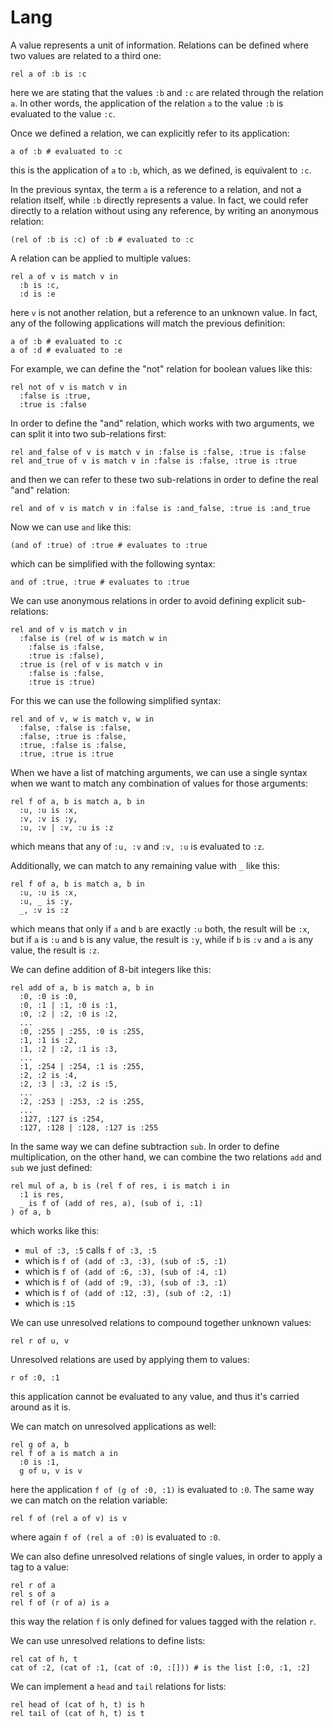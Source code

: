 # Lang

A value represents a unit of information. Relations can be defined where two values are related to a third one:

```sloth
rel a of :b is :c
```

here we are stating that the values `:b` and `:c` are related through the relation `a`. In other words, the application of the relation `a` to the value `:b` is evaluated to the value `:c`.

Once we defined a relation, we can explicitly refer to its application:

```sloth
a of :b # evaluated to :c
```

this is the application of `a` to `:b`, which, as we defined, is equivalent to `:c`.

In the previous syntax, the term `a` is a reference to a relation, and not a relation itself, while `:b` directly represents a value. In fact, we could refer directly to a relation without using any reference, by writing an anonymous relation:

```sloth
(rel of :b is :c) of :b # evaluated to :c
```

A relation can be applied to multiple values:

```sloth
rel a of v is match v in
  :b is :c,
  :d is :e
```

here `v` is not another relation, but a reference to an unknown value. In fact, any of the following applications will match the previous definition:

```sloth
a of :b # evaluated to :c
a of :d # evaluated to :e
```

For example, we can define the "not" relation for boolean values like this:

```sloth
rel not of v is match v in
  :false is :true,
  :true is :false
```

In order to define the "and" relation, which works with two arguments, we can split it into two sub-relations first:

```sloth
rel and_false of v is match v in :false is :false, :true is :false
rel and_true of v is match v in :false is :false, :true is :true
```

and then we can refer to these two sub-relations in order to define the real "and" relation:

```sloth
rel and of v is match v in :false is :and_false, :true is :and_true
```

Now we can use `and` like this:

```sloth
(and of :true) of :true # evaluates to :true
```

which can be simplified with the following syntax:

```sloth
and of :true, :true # evaluates to :true
```

We can use anonymous relations in order to avoid defining explicit sub-relations:

```sloth
rel and of v is match v in
  :false is (rel of w is match w in
    :false is :false,
    :true is :false),
  :true is (rel of v is match v in
    :false is :false,
    :true is :true)
```

For this we can use the following simplified syntax:

```sloth
rel and of v, w is match v, w in
  :false, :false is :false,
  :false, :true is :false,
  :true, :false is :false,
  :true, :true is :true
```

When we have a list of matching arguments, we can use a single syntax when we want to match any combination of values for those arguments:

```sloth
rel f of a, b is match a, b in
  :u, :u is :x,
  :v, :v is :y,
  :u, :v | :v, :u is :z
```

which means that any of `:u, :v` and `:v, :u` is evaluated to `:z`.

Additionally, we can match to any remaining value with `_` like this:

```sloth
rel f of a, b is match a, b in
  :u, :u is :x,
  :u, _ is :y,
  _, :v is :z
```

which means that only if `a` and `b` are exactly `:u` both, the result will be `:x`, but if `a` is `:u` and `b` is any value, the result is `:y`, while if `b` is `:v` and `a` is any value, the result is `:z`.

We can define addition of 8-bit integers like this:

```sloth
rel add of a, b is match a, b in
  :0, :0 is :0,
  :0, :1 | :1, :0 is :1,
  :0, :2 | :2, :0 is :2,
  ...
  :0, :255 | :255, :0 is :255,
  :1, :1 is :2,
  :1, :2 | :2, :1 is :3,
  ...
  :1, :254 | :254, :1 is :255,
  :2, :2 is :4,
  :2, :3 | :3, :2 is :5,
  ...
  :2, :253 | :253, :2 is :255,
  ...
  :127, :127 is :254,
  :127, :128 | :128, :127 is :255
```

In the same way we can define subtraction `sub`. In order to define multiplication, on the other hand, we can combine the two relations `add` and `sub` we just defined:

```sloth
rel mul of a, b is (rel f of res, i is match i in
  :1 is res,
  _ is f of (add of res, a), (sub of i, :1)
) of a, b
```

which works like this:

- `mul of :3, :5` calls `f of :3, :5`
- which is `f of (add of :3, :3), (sub of :5, :1)`
- which is `f of (add of :6, :3), (sub of :4, :1)`
- which is `f of (add of :9, :3), (sub of :3, :1)`
- which is `f of (add of :12, :3), (sub of :2, :1)`
- which is `:15`

We can use unresolved relations to compound together unknown values:

```sloth
rel r of u, v
```

Unresolved relations are used by applying them to values:

```sloth
r of :0, :1
```

this application cannot be evaluated to any value, and thus it's carried around as it is.

We can match on unresolved applications as well:

```sloth
rel g of a, b
rel f of a is match a in
  :0 is :1,
  g of u, v is v
```

here the application `f of (g of :0, :1)` is evaluated to `:0`. The same way we can match on the relation variable:

```sloth
rel f of (rel a of v) is v
```

where again `f of (rel a of :0)` is evaluated to `:0`.

We can also define unresolved relations of single values, in order to apply a tag to a value:

```sloth
rel r of a
rel s of a
rel f of (r of a) is a
```

this way the relation `f` is only defined for values tagged with the relation `r`.

We can use unresolved relations to define lists:

```sloth
rel cat of h, t
cat of :2, (cat of :1, (cat of :0, :[])) # is the list [:0, :1, :2]
```

We can implement a `head` and `tail` relations for lists:

```sloth
rel head of (cat of h, t) is h
rel tail of (cat of h, t) is t
```
